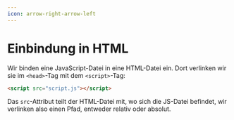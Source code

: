 ```yaml
---
icon: arrow-right-arrow-left
---
```


# Einbindung in HTML

Wir binden eine JavaScript-Datei in eine HTML-Datei ein. Dort verlinken wir sie im `<head>`-Tag mit dem `<script>`-Tag:

```html
<script src="script.js"></script>
```

Das `src`-Attribut teilt der HTML-Datei mit, wo sich die JS-Datei befindet, wir verlinken also einen Pfad, entweder relativ oder absolut.
